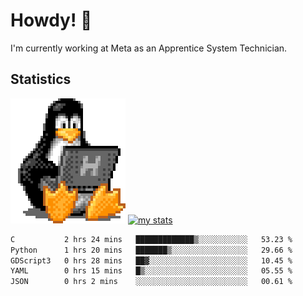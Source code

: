 # Howdy! :penguin:
I'm currently working at Meta as an Apprentice System Technician.

## Statistics

![Tux Pengiun!](tux-linux-penguin.gif)
[![my stats](https://github-readme-stats.vercel.app/api?username=benlodz&showing_icons=true&theme=tokyonight)](https://github.com/anuraghazra/github-readme-stats)

<!-- [![Top Langs](https://github-readme-stats.vercel.app/api/top-langs/?username=benlodz&layout=compact)](https://github.com/anuraghazra/github-readme-stats) ---> 

<!--START_SECTION:waka-->

```txt
C           2 hrs 24 mins   █████████████▒░░░░░░░░░░░   53.23 %
Python      1 hrs 20 mins   ███████▒░░░░░░░░░░░░░░░░░   29.66 %
GDScript3   0 hrs 28 mins   ██▓░░░░░░░░░░░░░░░░░░░░░░   10.45 %
YAML        0 hrs 15 mins   █▒░░░░░░░░░░░░░░░░░░░░░░░   05.55 %
JSON        0 hrs 2 mins    ░░░░░░░░░░░░░░░░░░░░░░░░░   00.61 %
```

<!--END_SECTION:waka-->
<!--
**benlodz/benlodz** is a ✨ _special_ ✨ repository because its `README.md` (this file) appears on your GitHub profile.

Here are some ideas to get you started:

- 🔭 I’m currently working on ...
- 🌱 I’m currently learning ...
- 👯 I’m looking to collaborate on ...
- 🤔 I’m looking for help with ...
- 💬 Ask me about ...
- 📫 How to reach me: ...
- 😄 Pronouns: ...
- ⚡ Fun fact: ...
-->
